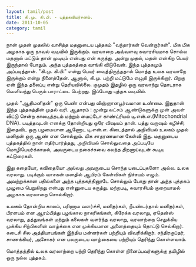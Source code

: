 ```yaml
---
layout: tamil/post
title: கி.மு. கி.பி. - புத்தகவிமர்சனம்.
date: 2011-10-05
category: tamil
---
```


நான் முதன் முதலில் வாசித்த மதனுடைய புத்தகம் "வந்தார்கள் வென்றார்கள்". மிக மிக அழகாக ஒரு நாவல் வடிவில் இருக்கும். வரலாறை அவ்வளவு சுவாரசியமாக சொல்ல மதனால் மட்டும் தான் முடியும் என்பது என் கருத்து. அன்று முதல், மதன் என்கிற பெயர் இருந்தால் போதும். அந்த புத்தகத்தை வாங்கி விடுவேன். இந்த புத்தகமும் அப்படித்தான். "கி.மு. கி.பி." என்று பெயர் வைத்திருந்ததால் மொத்த உலக வரலாறே இருக்கும் என்று நினைத்தேன். ஆனால், கி.மு. பற்றி மட்டுமே எழுதி இருக்கிறார். பிறகு ஏன் இந்த தலைப்பு என்று தெரியவில்லை. குமுதம் இதழில் ஒரு வரலாற்று தொடராக வெளிவந்து பெரும் பாராட்டை பெற்றது. இப்போது புத்தக வடிவில்.

முதல் "ஆதிமனிதன்" ஒரு பெண் என்பது விஞ்ஞானபூர்வமான உண்மை. இதுதான் இந்த புத்தகத்தின் முதல் வரி. ஆதாரம் : மூன்று லட்சம் ஆண்டுகளுக்கு முன் அவள் விட்டு சென்ற காலடித்தடம் மற்றும் மைட்டோ காண்ட்ரியல் டி.என்.எ.(Mitochondrial DNA). படித்தவுடன் எனக்கு தோன்றியது ஒரே விஷயம் தான். பத்து வருஷம் கழிச்சி, இதைவிட ஒரு பழமையான ஆணோட டி.என்.எ. கிடைத்தால் அறிவியல் உலகம் முதல் மனிதன் ஒரு ஆண் என சொல்லும். மிக சாதரணமான கேள்வி இது. மதனுடைய புத்தகத்தில் நான் எதிர்பார்த்தது, அறிவியல் சொல்லுவதை அப்படியே மொழிபெயர்க்காமல், அவருடைய நகைச்சுவை கலந்த திறனாய்வுடன் கூடிய கட்டுரைகள்.

இது கதையோ, கவிதையோ அல்லது அவருடைய சொந்த படைப்புகளோ அல்ல. உலக வரலாறு. படிக்கும் வாசகன் மனதில் ஆயிரம் கேள்விகள் நிச்சயம் எழும். அவற்றுக்கான பதில்களை அந்த புத்தகத்தினூடே சொல்லும் போது தான் அந்த புத்தகம் முழுமை பெறுகிறது என்பது என்னுடைய கருத்து. மற்றபடி, சுவாரசியம் குறையாமல் அழகாக வரலாறை சொல்கிறார்.

உலகம் தோன்றிய காலம், பரிணாம வளர்ச்சி, மனிதர்கள், நீயண்டர்தால் மனிதர்கள், பிரளயம் என ஆரம்பித்து பழங்கால நாகரிகங்கள், கிரேக்க வரலாறு, ஏதென்ஸ் வரலாறு, தத்துவங்கள் மற்றும் கலைகள் வளர்ந்த வரலாறு, வரலாற்றை செதுக்கிய முக்கிய சிற்பிகளின் வாழ்க்கை என முக்கியமான அனைத்தையும் தொட்டு செல்கிறார். கடைசி சில அத்தியாயங்கள் இந்திய மன்னர்கள் பற்றியும் விவரிக்கிறார். சந்திரகுப்தர், சாணக்கியர், அசோகர் என பலருடைய வாழ்கையை பற்றியும் தெரிந்து கொள்ளலாம்.

மொத்தத்தில் உலக வரலாற்றை பற்றி தெரிந்து கொள்ள நினைப்பவர்களுக்கு தமிழில் ஒரு நல்ல புத்தகம்.
